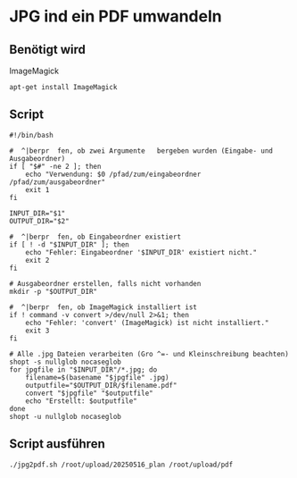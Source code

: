 # JPG ind ein PDF umwandeln

## Benötigt wird

ImageMagick

    apt-get install ImageMagick

## Script

```
#!/bin/bash

#  ^|berpr  fen, ob zwei Argumente   bergeben wurden (Eingabe- und Ausgabeordner)
if [ "$#" -ne 2 ]; then
    echo "Verwendung: $0 /pfad/zum/eingabeordner /pfad/zum/ausgabeordner"
    exit 1
fi

INPUT_DIR="$1"
OUTPUT_DIR="$2"

#  ^|berpr  fen, ob Eingabeordner existiert
if [ ! -d "$INPUT_DIR" ]; then
    echo "Fehler: Eingabeordner '$INPUT_DIR' existiert nicht."
    exit 2
fi

# Ausgabeordner erstellen, falls nicht vorhanden
mkdir -p "$OUTPUT_DIR"

#  ^|berpr  fen, ob ImageMagick installiert ist
if ! command -v convert >/dev/null 2>&1; then
    echo "Fehler: 'convert' (ImageMagick) ist nicht installiert."
    exit 3
fi

# Alle .jpg Dateien verarbeiten (Gro ^=- und Kleinschreibung beachten)
shopt -s nullglob nocaseglob
for jpgfile in "$INPUT_DIR"/*.jpg; do
    filename=$(basename "$jpgfile" .jpg)
    outputfile="$OUTPUT_DIR/$filename.pdf"
    convert "$jpgfile" "$outputfile"
    echo "Erstellt: $outputfile"
done
shopt -u nullglob nocaseglob
```

## Script ausführen

    ./jpg2pdf.sh /root/upload/20250516_plan /root/upload/pdf    
